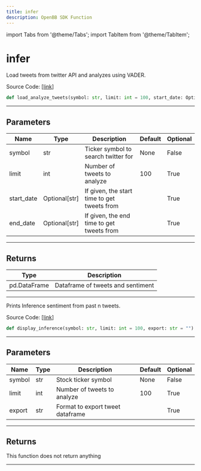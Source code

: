 ```yaml
---
title: infer
description: OpenBB SDK Function
---
```


import Tabs from '@theme/Tabs';
import TabItem from '@theme/TabItem';

# infer

<Tabs>
<TabItem value="model" label="Model" default>

Load tweets from twitter API and analyzes using VADER.

Source Code: [[link](https://github.com/OpenBB-finance/OpenBBTerminal/tree/main/openbb_terminal/common/behavioural_analysis/twitter_model.py#L23)]

```python
def load_analyze_tweets(symbol: str, limit: int = 100, start_date: Optional[str] = "", end_date: Optional[str] = "") -> pd.DataFrame
```
---
## Parameters

| Name | Type | Description | Default | Optional |
| ---- | ---- | ----------- | ------- | -------- |
| symbol | str | Ticker symbol to search twitter for | None | False |
| limit | int | Number of tweets to analyze | 100 | True |
| start_date | Optional[str] | If given, the start time to get tweets from |  | True |
| end_date | Optional[str] | If given, the end time to get tweets from |  | True |

---
## Returns

| Type | Description |
| ---- | ----------- |
| pd.DataFrame | Dataframe of tweets and sentiment |

---


</TabItem>
<TabItem value="view" label="View">

Prints Inference sentiment from past n tweets.

Source Code: [[link](https://github.com/OpenBB-finance/OpenBBTerminal/tree/main/openbb_terminal/common/behavioural_analysis/twitter_view.py#L29)]

```python
def display_inference(symbol: str, limit: int = 100, export: str = "") -> None
```
---
## Parameters

| Name | Type | Description | Default | Optional |
| ---- | ---- | ----------- | ------- | -------- |
| symbol | str | Stock ticker symbol | None | False |
| limit | int | Number of tweets to analyze | 100 | True |
| export | str | Format to export tweet dataframe |  | True |

---
## Returns

This function does not return anything

---


</TabItem>
</Tabs>